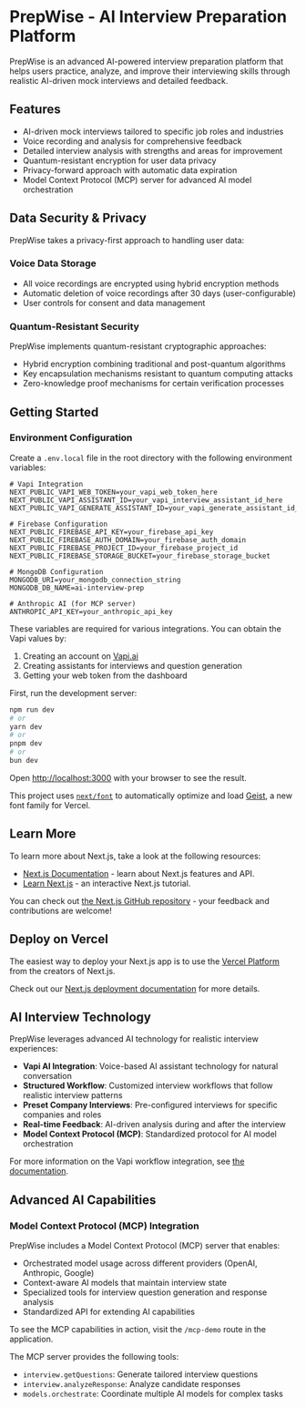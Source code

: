 # PrepWise - AI Interview Preparation Platform

PrepWise is an advanced AI-powered interview preparation platform that helps users practice, analyze, and improve their interviewing skills through realistic AI-driven mock interviews and detailed feedback.

## Features

- AI-driven mock interviews tailored to specific job roles and industries
- Voice recording and analysis for comprehensive feedback
- Detailed interview analysis with strengths and areas for improvement
- Quantum-resistant encryption for user data privacy
- Privacy-forward approach with automatic data expiration
- Model Context Protocol (MCP) server for advanced AI model orchestration

## Data Security & Privacy

PrepWise takes a privacy-first approach to handling user data:

### Voice Data Storage

- All voice recordings are encrypted using hybrid encryption methods
- Automatic deletion of voice recordings after 30 days (user-configurable)
- User controls for consent and data management

### Quantum-Resistant Security

PrepWise implements quantum-resistant cryptographic approaches:
- Hybrid encryption combining traditional and post-quantum algorithms
- Key encapsulation mechanisms resistant to quantum computing attacks
- Zero-knowledge proof mechanisms for certain verification processes

## Getting Started

### Environment Configuration

Create a `.env.local` file in the root directory with the following environment variables:

```
# Vapi Integration
NEXT_PUBLIC_VAPI_WEB_TOKEN=your_vapi_web_token_here
NEXT_PUBLIC_VAPI_ASSISTANT_ID=your_vapi_interview_assistant_id_here
NEXT_PUBLIC_VAPI_GENERATE_ASSISTANT_ID=your_vapi_generate_assistant_id_here

# Firebase Configuration
NEXT_PUBLIC_FIREBASE_API_KEY=your_firebase_api_key
NEXT_PUBLIC_FIREBASE_AUTH_DOMAIN=your_firebase_auth_domain
NEXT_PUBLIC_FIREBASE_PROJECT_ID=your_firebase_project_id
NEXT_PUBLIC_FIREBASE_STORAGE_BUCKET=your_firebase_storage_bucket

# MongoDB Configuration
MONGODB_URI=your_mongodb_connection_string
MONGODB_DB_NAME=ai-interview-prep

# Anthropic AI (for MCP server)
ANTHROPIC_API_KEY=your_anthropic_api_key
```

These variables are required for various integrations. You can obtain the Vapi values by:
1. Creating an account on [Vapi.ai](https://vapi.ai)
2. Creating assistants for interviews and question generation
3. Getting your web token from the dashboard

First, run the development server:

```bash
npm run dev
# or
yarn dev
# or
pnpm dev
# or
bun dev
```

Open [http://localhost:3000](http://localhost:3000) with your browser to see the result.

This project uses [`next/font`](https://nextjs.org/docs/app/building-your-application/optimizing/fonts) to automatically optimize and load [Geist](https://vercel.com/font), a new font family for Vercel.

## Learn More

To learn more about Next.js, take a look at the following resources:

- [Next.js Documentation](https://nextjs.org/docs) - learn about Next.js features and API.
- [Learn Next.js](https://nextjs.org/learn) - an interactive Next.js tutorial.

You can check out [the Next.js GitHub repository](https://github.com/vercel/next.js) - your feedback and contributions are welcome!

## Deploy on Vercel

The easiest way to deploy your Next.js app is to use the [Vercel Platform](https://vercel.com/new?utm_medium=default-template&filter=next.js&utm_source=create-next-app&utm_campaign=create-next-app-readme) from the creators of Next.js.

Check out our [Next.js deployment documentation](https://nextjs.org/docs/app/building-your-application/deploying) for more details.

## AI Interview Technology

PrepWise leverages advanced AI technology for realistic interview experiences:

- **Vapi AI Integration**: Voice-based AI assistant technology for natural conversation
- **Structured Workflow**: Customized interview workflows that follow realistic interview patterns
- **Preset Company Interviews**: Pre-configured interviews for specific companies and roles
- **Real-time Feedback**: AI-driven analysis during and after the interview
- **Model Context Protocol (MCP)**: Standardized protocol for AI model orchestration

For more information on the Vapi workflow integration, see [the documentation](./docs/vapi-workflow.md).

## Advanced AI Capabilities

### Model Context Protocol (MCP) Integration

PrepWise includes a Model Context Protocol (MCP) server that enables:

- Orchestrated model usage across different providers (OpenAI, Anthropic, Google)
- Context-aware AI models that maintain interview state
- Specialized tools for interview question generation and response analysis
- Standardized API for extending AI capabilities

To see the MCP capabilities in action, visit the `/mcp-demo` route in the application.

The MCP server provides the following tools:
- `interview.getQuestions`: Generate tailored interview questions
- `interview.analyzeResponse`: Analyze candidate responses
- `models.orchestrate`: Coordinate multiple AI models for complex tasks
